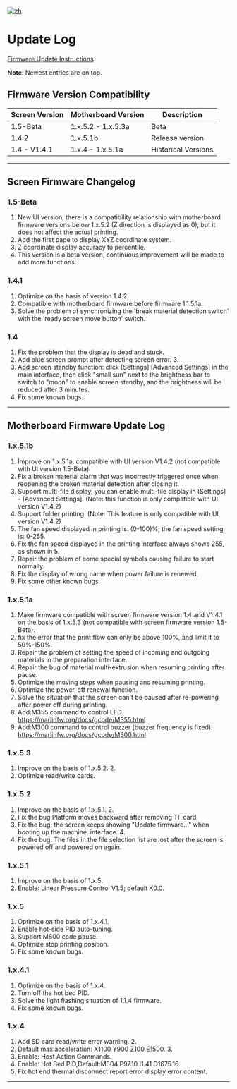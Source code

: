 [![zh](https://img.shields.io/badge/lang-zh-blue.svg)](Update-log.md)

# Update Log

[Firmware Update Instructions](README-en.md)

**Note**: Newest entries are on top.

## Firmware Version Compatibility

| Screen Version | Motherboard Version | Description         |
| ---------------|---------------------|---------------------|
| 1.5-Beta       | 1.x.5.2 - 1.x.5.3a  | Beta                |
| 1.4.2          | 1.x.5.1b            | Release version     |
| 1.4 - V1.4.1   | 1.x.4 - 1.x.5.1a    | Historical Versions |

---

## Screen Firmware Changelog

### 1.5-Beta

1. New UI version, there is a compatibility relationship with motherboard firmware versions below 1.x.5.2 (Z direction is displayed as 0), but it does not affect the actual printing.
2. Add the first page to display XYZ coordinate system.
3. Z coordinate display accuracy to percentile.
4. This version is a beta version, continuous improvement will be made to add more functions.

### 1.4.1

1. Optimize on the basis of version 1.4.2.
2. Compatible with motherboard firmware before firmware 1.1.5.1a.
3. Solve the problem of synchronizing the 'break material detection switch' with the 'ready screen move button' switch.

### 1.4

1. Fix the problem that the display is dead and stuck.
2. Add blue screen prompt after detecting screen error. 3.
3. Add screen standby function: click [Settings] [Advanced Settings] in the main interface, then click "small sun" next to the brightness bar to switch to "moon" to enable screen standby, and the brightness will be reduced after 3 minutes.
4. Fix some known bugs.

---

## Motherboard Firmware Update Log

### 1.x.5.1b

1. Improve on 1.x.5.1a, compatible with UI version V1.4.2 (not compatible with UI version 1.5-Beta).
2. Fix a broken material alarm that was incorrectly triggered once when reopening the broken material detection after closing it.
3. Support multi-file display, you can enable multi-file display in [Settings] - [Advanced Settings]. (Note: this function is only compatible with UI version V1.4.2)
4. Support folder printing. (Note: This feature is only compatible with UI version V1.4.2)
5. The fan speed displayed in printing is: (0-100)%; the fan speed setting is: 0-255.
6. Fix the fan speed displayed in the printing interface always shows 255, as shown in 5.
7. Repair the problem of some special symbols causing failure to start normally.
8. Fix the display of wrong name when power failure is renewed.
9. Fix some other known bugs.

### 1.x.5.1a

1. Make firmware compatible with screen firmware version 1.4 and V1.4.1 on the basis of 1.x.5.3 (not compatible with screen firmware version 1.5-Beta).
2. fix the error that the print flow can only be above 100%, and limit it to 50%-150%.
3. Repair the problem of setting the speed of incoming and outgoing materials in the preparation interface.
4. Repair the bug of material multi-extrusion when resuming printing after pause.
5. Optimize the moving steps when pausing and resuming printing.
6. Optimize the power-off renewal function.
7. Solve the situation that the screen can't be paused after re-powering after power off during printing.
8. Add:M355 command to control LED. <https://marlinfw.org/docs/gcode/M355.html>
9. Add:M300 command to control buzzer (buzzer frequency is fixed). <https://marlinfw.org/docs/gcode/M300.html>

### 1.x.5.3

1. Improve on the basis of 1.x.5.2. 2.
2. Optimize read/write cards.

### 1.x.5.2

1. Improve on the basis of 1.x.5.1. 2.
2. Fix the bug:Platform moves backward after removing TF card.
3. Fix the bug: the screen keeps showing "Update firmware..." when booting up the machine. interface. 4.
4. Fix the bug: The files in the file selection list are lost after the screen is powered off and powered on again.

### 1.x.5.1

1. Improve on the basis of 1.x.5.
2. Enable: Linear Pressure Control V1.5; default K0.0.

### 1.x.5

1. Optimize on the basis of 1.x.4.1.
2. Enable hot-side PID auto-tuning.
3. Support M600 code pause.
4. Optimize stop printing position.
5. Fix some known bugs.

### 1.x.4.1

1. Optimize on the basis of 1.x.4.
2. Turn off the hot bed PID.
3. Solve the light flashing situation of 1.1.4 firmware.
4. Fix some known bugs.

### 1.x.4

1. Add SD card read/write error warning. 2.
2. Default max acceleration: X1100 Y900 Z100 E1500. 3.
3. Enable: Host Action Commands.
4. Enable: Hot Bed PID,Default:M304 P97.10 I1.41 D1675.16.
5. Fix hot end thermal disconnect report error display error content.

---
